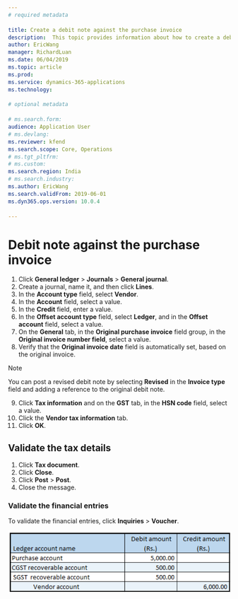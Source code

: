 ```yaml
---
# required metadata

title: Create a debit note against the purchase invoice
description:  This topic provides information about how to create a debit note against a purchase order invoice.
author: EricWang
manager: RichardLuan
ms.date: 06/04/2019
ms.topic: article
ms.prod: 
ms.service: dynamics-365-applications
ms.technology: 

# optional metadata

# ms.search.form: 
audience: Application User
# ms.devlang: 
ms.reviewer: kfend
ms.search.scope: Core, Operations
# ms.tgt_pltfrm: 
# ms.custom: 
ms.search.region: India
# ms.search.industry: 
ms.author: EricWang
ms.search.validFrom: 2019-06-01
ms.dyn365.ops.version: 10.0.4

---
```


# Debit note against the purchase invoice

1. Click **General ledger** \> **Journals** \> **General journal**.
2. Create a journal, name it, and then click **Lines**.
3. In the **Account type** field, select **Vendor**.
4. In the **Account** field, select a value.
5. In the **Credit** field, enter a value.
6. In the **Offset account type** field, select **Ledger**, and in the **Offset account** field, select a value.
7. On the **General** tab, in the **Original purchase invoice** field group, in the **Original invoice number field**, select a value.
8. Verify that the **Original invoice date** field is automatically set, based on the original invoice.

  > [!NOTE]
  > You can post a revised debit note by selecting **Revised** in the **Invoice type** field and adding a reference to the original debit note.
  
9. Click **Tax information** and on the **GST** tab, in the **HSN code** field, select a value.
10. Click the **Vendor tax information** tab.
11. Click **OK**.

## Validate the tax details

1. Click **Tax document**.
2. Click **Close**.
3. Click **Post** \> **Post**.
4. Close the message.

### Validate the financial entries
To validate the financial entries, click **Inquiries** \> **Voucher**.

![](media/Annotation-2019-05-16-110919.png)



